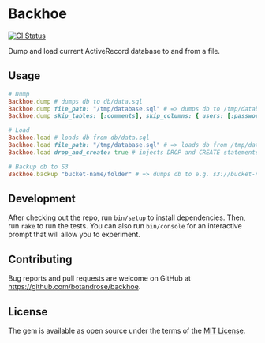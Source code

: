 # Backhoe
[![CI Status](https://github.com/botandrose/backhoe/workflows/CI/badge.svg?branch=master)](https://github.com/botandrose/backhoe/actions?query=workflow%3ACI+branch%3Amaster)

Dump and load current ActiveRecord database to and from a file.

## Usage

```ruby
# Dump
Backhoe.dump # dumps db to db/data.sql
Backhoe.dump file_path: "/tmp/database.sql" # => dumps db to /tmp/database.sql
Backhoe.dump skip_tables: [:comments], skip_columns: { users: [:password] } # can skip whole tables or just specific columns

# Load
Backhoe.load # loads db from db/data.sql
Backhoe.load file_path: "/tmp/database.sql" # => loads db from /tmp/database.sql
Backhoe.load drop_and_create: true # injects DROP and CREATE statements into the SQL invocation

# Backup db to S3
Backhoe.backup "bucket-name/folder" # => dumps db to e.g. s3://bucket-name/folder/2023-04-09T16:41:26Z.sql.gz via AWS CLI, assuming that credentials are already configured.
```

## Development

After checking out the repo, run `bin/setup` to install dependencies. Then, run `rake` to run the tests. You can also run `bin/console` for an interactive prompt that will allow you to experiment.

## Contributing

Bug reports and pull requests are welcome on GitHub at https://github.com/botandrose/backhoe.

## License

The gem is available as open source under the terms of the [MIT License](https://opensource.org/licenses/MIT).
